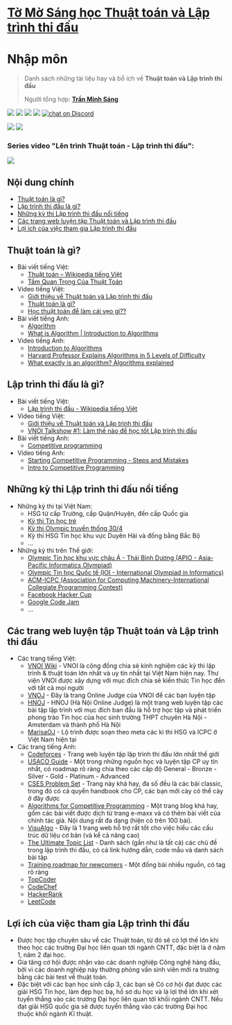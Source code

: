 # [Tờ Mờ Sáng học Thuật toán và Lập trình thi đấu](https://github.com/tmsanghoclaptrinh/tmsang-hoc-thuat-toan/blob/main/README.md)

# Nhập môn

> Danh sách những tài liệu hay và bổ ích về **Thuật toán và Lập trình thi đấu**
> 
> Người tổng hợp: **[Trần Minh Sáng](https://www.facebook.com/sangtran.04/)**

<p align="left">
  <a href="#"><img src="https://img.shields.io/endpoint?url=https%3A%2F%2Fhits.dwyl.com%2Ftmsanghoclaptrinh%2Ftmsang-hoc-thuat-toan.json&label=visitors&color=blue"></a>
  <a href="https://github.com/tmsanghoclaptrinh"><img src="https://img.shields.io/badge/author-tmsanghoclaptrinh-41454A?logo=github&labelColor=grey"></a>
  <a href="https://facebook.com/clb.it.ngoctao"><img src="https://img.shields.io/badge/facebook-clb.it.ngoctao-41454A?logo=facebook&logoColor=white&labelColor=blue"></a>
  <a href="https://www.youtube.com/@tmsanghoclaptrinh"><img src="https://img.shields.io/badge/youtube-tmsanghoclaptrinh-41454A?logo=youtube&logoColor=white&labelColor=red"></a>
  <a href="https://discord.gg/ajXr5kRKkk">
        <img src="https://img.shields.io/discord/994125923819458590?logo=discord&logoColor=white&labelColor=5865F2&color=green" alt="chat on Discord">
  </a>
</p>
<p align="left">
  <a href="https://tmsanghoclaptrinh.com"><img src="https://img.shields.io/badge/blog-tmsanghoclaptrinh.com-white"></a>
  <a href="https://dev.to/tmsanghoclaptrinh"><img src="https://img.shields.io/badge/dev.to-tmsanghoclaptrinh-white"></a>
</p>

### Series video "Lên trình Thuật toán - Lập trình thi đấu": 

[![](https://markdown-videos-api.jorgenkh.no/youtube/AgwnOQbJVvU)](https://www.youtube.com/watch?v=AgwnOQbJVvU&list=PLqfkD788zZGCjhbJsmyhInVAhHBSV8Gqg&index=1)

## Nội dung chính

- [Thuật toán là gì?](#thuật-toán-là-gì)
- [Lập trình thi đấu là gì?](#lập-trình-thi-đấu-là-gì)
- [Những kỳ thi Lập trình thi đấu nổi tiếng](#những-kỳ-thi-lập-trình-thi-đấu-nổi-tiếng)
- [Các trang web luyện tập Thuật toán và Lập trình thi đấu](#các-trang-web-luyện-tập-thuật-toán-và-lập-trình-thi-đấu)
- [Lợi ích của việc tham gia Lập trình thi đấu](#lợi-ích-của-việc-tham-gia-lập-trình-thi-đấu)

## Thuật toán là gì?

- Bài viết tiếng Việt:
    - [Thuật toán – Wikipedia tiếng Việt](https://vi.wikipedia.org/wiki/Thu%E1%BA%ADt_to%C3%A1n)
    - [Tầm Quan Trọng Của Thuật Toán](https://wiki.vnoi.info/translate/topcoder/The-Importance-of-Algorithm)
- Video tiếng Việt:
    - [Giới thiệu về Thuật toán và Lập trình thi đấu](https://www.youtube.com/watch?v=AgwnOQbJVvU&list=PLqfkD788zZGCjhbJsmyhInVAhHBSV8Gqg&index=1)
    - [Thuật toán là gì?](https://www.youtube.com/watch?v=2ENmRL7pTSg)
    - [Học thuật toán để làm cái vẹo gì??](https://www.youtube.com/watch?v=v1OzKljVHtc)
- Bài viết tiếng Anh:
    - [Algorithm](https://en.wikipedia.org/wiki/Algorithm)
    - [What is Algorithm | Introduction to Algorithms](https://www.geeksforgeeks.org/introduction-to-algorithms/)
- Video tiếng Anh:
    - [Introduction to Algorithms](https://www.youtube.com/watch?v=0IAPZzGSbME)
    - [Harvard Professor Explains Algorithms in 5 Levels of Difficulty](https://www.youtube.com/watch?v=fkIvmfqX-t0)
    - [What exactly is an algorithm? Algorithms explained](https://www.youtube.com/watch?v=ZnBF2GeAKbo)


## Lập trình thi đấu là gì?

- Bài viết tiếng Việt:
    - [Lập trình thi đấu - Wikipedia tiếng Việt](https://vi.wikipedia.org/wiki/L%E1%BA%ADp_tr%C3%ACnh_thi_%C4%91%E1%BA%A5u)
- Video tiếng Việt:
    - [Giới thiệu về Thuật toán và Lập trình thi đấu](https://www.youtube.com/watch?v=AgwnOQbJVvU&list=PLqfkD788zZGCjhbJsmyhInVAhHBSV8Gqg&index=1)
    - [VNOI Talkshow #1: Làm thế nào để học tốt Lập trình thi đấu](https://www.youtube.com/watch?v=EPKHm5jrU4o)
- Bài viết tiếng Anh:
    - [Competitive programming](https://en.wikipedia.org/wiki/Competitive_programming)
- Video tiếng Anh:
    - [Starting Competitive Programming - Steps and Mistakes](https://www.youtube.com/watch?v=bVKHRtafgPc)
    - [Intro to Competitive Programming](https://www.youtube.com/watch?v=tZ5FBBnHfm4)

## Những kỳ thi Lập trình thi đấu nổi tiếng

- Những kỳ thi tại Việt Nam:
    - HSG từ cấp Trường, cấp Quận/Huyện, đến cấp Quốc gia
    - [Kỳ thi Tin học trẻ](https://tinhoctre.vn/)
    - [Kỳ thi Olympic truyền thống 30/4](https://vi.wikipedia.org/wiki/Cu%E1%BB%99c_thi_Olympic_truy%E1%BB%81n_th%E1%BB%91ng_30_th%C3%A1ng_4)
    - Kỳ thi HSG Tin học khu vực Duyên Hải và đồng bằng Bắc Bộ
    - ...
- Những kỳ thi trên Thế giới:
    - [Olympic Tin học khu vực châu Á - Thái Bình Dương (APIO - Asia-Pacific Informatics Olympiad)](https://apio2024.org/home)
    - [Olympic Tin học Quốc tế (IOI - International Olympiad in Informatics)](https://ioinformatics.org/)
    - [ACM-ICPC (Association for Computing Machinery-International Collegiate Programming Contest)](https://icpc.global/)
    - [Facebook Hacker Cup](https://www.facebook.com/codingcompetitions/hacker-cup)
    - [Google Code Jam](https://codingcompetitionsonair.withgoogle.com/)
    - ...

## Các trang web luyện tập Thuật toán và Lập trình thi đấu

- Các trang tiếng Việt:
    - [VNOI Wiki](https://wiki.vnoi.info/) - VNOI là cộng đồng chia sẻ kinh nghiệm các kỳ thi lập trình & thuật toán lớn nhất và uy tín nhất tại Việt Nam hiện nay. Thư viện VNOI được xây dựng với mục đích chia sẻ kiến thức Tin học đến với tất cả mọi người
    - [VNOJ](https://oj.vnoi.info/) - Đây là trang Online Judge của VNOI để các bạn luyện tập
    - [HNOJ](https://hnoj.edu.vn/) - HNOJ (Hà Nội Online Judge) là một trang web luyện tập các bài tập lập trình với mục đích ban đầu là hỗ trợ học tập và phát triển phong trào Tin học của học sinh trường THPT chuyên Hà Nội - Amsterdam và thành phố Hà Nội
    - [MarisaOJ](https://marisaoj.com/) - Lộ trình được soạn theo meta các kì thi HSG và ICPC ở Việt Nam hiện tại
- Các trang tiếng Anh:
    - [Codeforces](https://codeforces.com/) - Trang web luyện tập lập trình thi đấu lớn nhất thế giới
    - [USACO Guide](https://usaco.guide/) - Một trong những nguồn học và luyện tập CP uy tín nhất, có roadmap rõ ràng chia theo các cấp độ General - Bronze - Silver - Gold - Platinum - Advanced
    - [CSES Problem Set](https://cses.fi/problemset/) - Trang này khá hay, đa số đều là các bài classic, trong đó có cả quyển handbook cho CP, các bạn mới cày có thể cày ở đây được
    - [Algorithms for Competitive Programming](https://cp-algorithms.com/) - Một trang blog khá hay, gồm các bài viết được dịch từ trang e-maxx và có thêm bài viết của chính tác giả. Nội dung rất đa dạng (hiện có trên 100 bài).
    - [VisuAlgo](https://visualgo.net/en) - Đây là 1 trang web hỗ trợ rất tốt cho việc hiểu các cấu trúc dữ liệu cơ bản (và kể cả nâng cao)
    - [The Ultimate Topic List](https://codeforces.com/blog/entry/95106) - Danh sách (gần như là tất cả) các chủ đề trong lập trình thi đấu, có cả link hướng dẫn, code mẫu và danh sách bài tập
    - [Training roadmap for newcomers](https://codeforces.com/blog/entry/65133) - Một đống bài nhiều nguồn, có tag rõ ràng
    - [TopCoder](https://www.topcoder.com/tc?module=AlgoRank)
    - [CodeChef](https://www.codechef.com/contests)
    - [HackerRank](https://www.hackerrank.com/contests)
    - [LeetCode](https://leetcode.com/problemset/)

## Lợi ích của việc tham gia Lập trình thi đấu

- Được học tập chuyên sâu về các Thuật toán, từ đó sẽ có lợi thế lớn khi theo học các trường Đại học liên quan tới ngành CNTT, đặc biệt là ở năm 1, năm 2 đại học.
- Gia tăng cơ hội được nhận vào các doanh nghiệp Công nghệ hàng đầu, bởi vì các doanh nghiệp này thường phỏng vấn sinh viên mới ra trường bằng các bài test về thuật toán.
- Đặc biệt với các bạn học sinh cấp 3, các bạn sẽ Có cơ hội đạt được các giải HSG Tin học, làm đẹp học bạ, hồ sơ du học và là lợi thế lớn khi xét tuyển thẳng vào các trường Đại học liên quan tới khối ngành CNTT. Nếu đạt giải HSG quốc gia sẽ được tuyển thẳng vào các trường Đại học thuộc khối ngành Kĩ thuật.